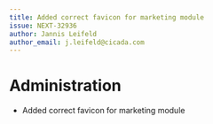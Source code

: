```yaml
---
title: Added correct favicon for marketing module
issue: NEXT-32936
author: Jannis Leifeld
author_email: j.leifeld@cicada.com
---
```

# Administration
* Added correct favicon for marketing module
